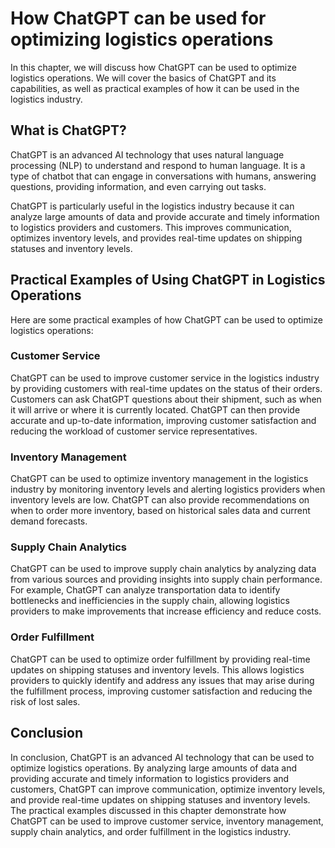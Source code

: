How ChatGPT can be used for optimizing logistics operations
=============================================================================================

In this chapter, we will discuss how ChatGPT can be used to optimize logistics operations. We will cover the basics of ChatGPT and its capabilities, as well as practical examples of how it can be used in the logistics industry.

What is ChatGPT?
----------------

ChatGPT is an advanced AI technology that uses natural language processing (NLP) to understand and respond to human language. It is a type of chatbot that can engage in conversations with humans, answering questions, providing information, and even carrying out tasks.

ChatGPT is particularly useful in the logistics industry because it can analyze large amounts of data and provide accurate and timely information to logistics providers and customers. This improves communication, optimizes inventory levels, and provides real-time updates on shipping statuses and inventory levels.

Practical Examples of Using ChatGPT in Logistics Operations
-----------------------------------------------------------

Here are some practical examples of how ChatGPT can be used to optimize logistics operations:

### Customer Service

ChatGPT can be used to improve customer service in the logistics industry by providing customers with real-time updates on the status of their orders. Customers can ask ChatGPT questions about their shipment, such as when it will arrive or where it is currently located. ChatGPT can then provide accurate and up-to-date information, improving customer satisfaction and reducing the workload of customer service representatives.

### Inventory Management

ChatGPT can be used to optimize inventory management in the logistics industry by monitoring inventory levels and alerting logistics providers when inventory levels are low. ChatGPT can also provide recommendations on when to order more inventory, based on historical sales data and current demand forecasts.

### Supply Chain Analytics

ChatGPT can be used to improve supply chain analytics by analyzing data from various sources and providing insights into supply chain performance. For example, ChatGPT can analyze transportation data to identify bottlenecks and inefficiencies in the supply chain, allowing logistics providers to make improvements that increase efficiency and reduce costs.

### Order Fulfillment

ChatGPT can be used to optimize order fulfillment by providing real-time updates on shipping statuses and inventory levels. This allows logistics providers to quickly identify and address any issues that may arise during the fulfillment process, improving customer satisfaction and reducing the risk of lost sales.

Conclusion
----------

In conclusion, ChatGPT is an advanced AI technology that can be used to optimize logistics operations. By analyzing large amounts of data and providing accurate and timely information to logistics providers and customers, ChatGPT can improve communication, optimize inventory levels, and provide real-time updates on shipping statuses and inventory levels. The practical examples discussed in this chapter demonstrate how ChatGPT can be used to improve customer service, inventory management, supply chain analytics, and order fulfillment in the logistics industry.


